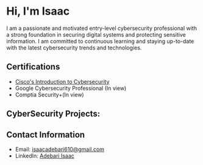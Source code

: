 # Hi, I'm Isaac

I am a passionate and motivated entry-level cybersecurity professional with a strong foundation in securing digital systems and protecting sensitive information. I am committed to continuous learning and staying up-to-date with the latest cybersecurity trends and technologies.

## Certifications

- [Cisco's Introduction to Cybersecurity](https://www.credly.com/badges/20980193-d114-40b7-b2a0-be9ae60c8140/linked_in?t=rwji93)
- Google Cybersecurity Professional (In view)
- Comptia Security+(In view)

## CyberSecurity Projects:
 
<!--
### Project Name 2

- Description: Briefly describe the project and your role.
- Technologies Used: List the technologies or tools you used.
- Link: Provide a link to the project repository or any relevant documentation. -->

## Contact Information

- Email: isaacadebari610@gmail.com
- LinkedIn: [Adebari Isaac](https://www.linkedin.com/in/adebari-isaac-590a18186)
